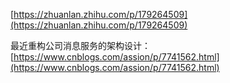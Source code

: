 [https://zhuanlan.zhihu.com/p/179264509](https://zhuanlan.zhihu.com/p/179264509)

最近重构公司消息服务的架构设计：[https://www.cnblogs.com/assion/p/7741562.html](https://www.cnblogs.com/assion/p/7741562.html)

